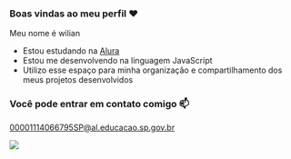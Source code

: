 ### Boas vindas ao meu perfil ❤️

Meu nome é wilian
- Estou estudando na [Alura](https://www.alura.com.br)
- Estou me desenvolvendo na linguagem JavaScript
- Utilizo esse espaço para minha organização e compartilhamento dos meus projetos desenvolvidos

### Você pode entrar em contato comigo 📫

00001114066795SP@al.educacao.sp.gov.br


![](https://media1.tenor.com/m/tBkzk_5sfJ4AAAAC/lion-roar.gif)
